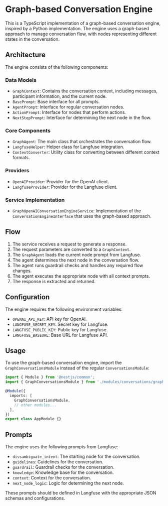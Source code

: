 # Graph-based Conversation Engine

This is a TypeScript implementation of a graph-based conversation engine, inspired by a Python implementation. The engine uses a graph-based approach to manage conversation flow, with nodes representing different states in the conversation.

## Architecture

The engine consists of the following components:

### Data Models

- `GraphContext`: Contains the conversation context, including messages, participant information, and the current node.
- `BasePrompt`: Base interface for all prompts.
- `AgentPrompt`: Interface for regular conversation nodes.
- `ActionPrompt`: Interface for nodes that perform actions.
- `NextStepPrompt`: Interface for determining the next node in the flow.

### Core Components

- `GraphAgent`: The main class that orchestrates the conversation flow.
- `LangfuseHelper`: Helper class for Langfuse integration.
- `ContextConverter`: Utility class for converting between different context formats.

### Providers

- `OpenAIProvider`: Provider for the OpenAI client.
- `LangfuseProvider`: Provider for the Langfuse client.

### Service Implementation

- `GraphOpenAIConversationEngineService`: Implementation of the `ConversationEngineInterface` that uses the graph-based approach.

## Flow

1. The service receives a request to generate a response.
2. The request parameters are converted to a `GraphContext`.
3. The `GraphAgent` loads the current node prompt from Langfuse.
4. The agent determines the next node in the conversation flow.
5. The agent runs guardrail checks and handles any required flow changes.
6. The agent executes the appropriate node with all context prompts.
7. The response is extracted and returned.

## Configuration

The engine requires the following environment variables:

- `OPENAI_API_KEY`: API key for OpenAI.
- `LANGFUSE_SECRET_KEY`: Secret key for Langfuse.
- `LANGFUSE_PUBLIC_KEY`: Public key for Langfuse.
- `LANGFUSE_BASEURL`: Base URL for Langfuse API.

## Usage

To use the graph-based conversation engine, import the `GraphConversationsModule` instead of the regular `ConversationsModule`:

```typescript
import { Module } from '@nestjs/common';
import { GraphConversationsModule } from './modules/conversations/graph-conversations.module';

@Module({
  imports: [
    GraphConversationsModule,
    // other modules...
  ],
})
export class AppModule {}
```

## Prompts

The engine uses the following prompts from Langfuse:

- `dissambiguate_intent`: The starting node for the conversation.
- `guidelines`: Guidelines for the conversation.
- `guardrail`: Guardrail checks for the conversation.
- `knowledge`: Knowledge base for the conversation.
- `context`: Context for the conversation.
- `next_node_logic`: Logic for determining the next node.

These prompts should be defined in Langfuse with the appropriate JSON schemas and configurations. 
